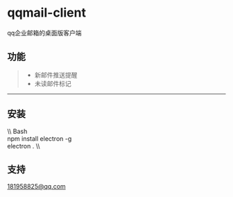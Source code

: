 # qqmail-client
qq企业邮箱的桌面版客户端
## 功能
> + 新邮件推送提醒
> + 未读邮件标记

***
## 安装
\\\ Bash  
    npm install electron -g  
    electron .
\\\
## 支持
181958825@qq.com
